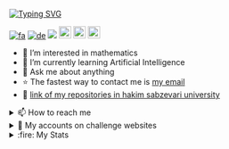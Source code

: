 <!-- # <img src="https://raw.githubusercontent.com/MartinHeinz/MartinHeinz/master/wave.gif" width="40px"> Hi, I’m Rahmat! -->

[![Typing SVG](https://readme-typing-svg.demolab.com?font=Fira+Code&size=36&pause=1000&color=34F500&vCenter=true&width=435&height=45&lines=%F0%9F%91%8B+Hi%2C+I'm+Rahmat!+;I+love+AI+%E2%9D%A4%EF%B8%8F;Junior+Back-end+dev.;Always+learning+%F0%9F%A4%96)](https://git.io/typing-svg)

[![fa](https://img.shields.io/badge/language-Persian-red.svg)](https://github.com/EnAnsari/EnAnsari)
[![de](https://img.shields.io/badge/language-Deutsch-yellow.svg)](https://github.com/EnAnsari/EnAnsari)
![](https://visitor-badge.glitch.me/badge?page_id=enansari.enansari)
  <a href="https://www.instagram.com/abhisheknaiidu/">
  <img alt="Rahmat's Instagram" width="22px" src="https://raw.githubusercontent.com/hussainweb/hussainweb/main/icons/instagram.png" /></a>
<a href="https://twitter.com/enansari0">
  <img alt="Rahmat | Twitter" width="22px" src="https://raw.githubusercontent.com/peterthehan/peterthehan/master/assets/twitter.svg" /></a>
<a href="https://www.linkedin.com/in/enansari/">
  <img alt="Rahmat's LinkedIN" width="22px" src="https://raw.githubusercontent.com/peterthehan/peterthehan/master/assets/linkedin.svg" /></a>

- 👀 I’m interested in mathematics
- 🌱 I’m currently learning Artificial Intelligence
- 💬 Ask me about anything
- ⭐ The fastest way to contact me is <a href="mailto:Rahmat2022a@gmail.com">my email</a>
- 🔗 <a href="https://github.com/EnAnsari/EnAnsari/blob/main/list-of-hsu.md">link of my repositories in hakim sabzevari university</a>

<!-- <a href="https://discord.gg/XTW52Kt">
  <img alt="Rahmat's Discord" width="22px" src="https://raw.githubusercontent.com/peterthehan/peterthehan/master/assets/discord.svg" /></a> -->

<details>
  <summary>📫 How to reach me</summary>
  <br>

<div id="badges">
  <a href="mailto:En.Ansari@outlook.com">
    <img src="https://img.shields.io/badge/seconond%20Email:%20En.Ansari@outlook.com-cyan?style=for-the-badge&logo=microsoft&logoColor=white" alt="outlook Badge"/></a>
  <br><a href="https://t.me/EnAnsari">
    <img src="https://img.shields.io/badge/Telegram:%20@EnAnsari-blue?style=for-the-badge&logo=telegram&logoColor=white" alt="Telegram Badge"/></a>
  <a href="https://gitlab.com/EnAnsari">
    <img src="https://img.shields.io/badge/gitlab-yellow?style=for-the-badge&logo=gitlab&logoColor=white" alt="gitlab Badge"/></a>
  <a href="https://stackoverflow.com/users/19568559/rahmat">
    <img src="https://img.shields.io/badge/stackoverflow-yellow?style=for-the-badge&logo=stackoverflow&logoColor=white" alt="Stackoverflow Badge"/></a>
  <a href="https://bitbucket.org/enansari/">
    <img src="https://img.shields.io/badge/bitbucket-blue?style=for-the-badge&logo=bitbucket&logoColor=white" alt="bitbucket Badge"/></a>
  <a href="https://www.reddit.com/user/EnAnsari">
    <img src="https://img.shields.io/badge/reddit-red?style=for-the-badge&logo=reddit&logoColor=white" alt="reddit Badge"/></a>
  <a href="https://join.skype.com/invite/IKXNXJE5Wa0z">
    <img src="https://img.shields.io/badge/Skype-blue?style=for-the-badge&logo=skype&logoColor=white" alt="Skype Badge"/></a>
  <a href="https://www.twitch.tv/enansari">
    <img src="https://img.shields.io/badge/twitch-purple?style=for-the-badge&logo=twitch&logoColor=white" alt="twitch Badge"/></a>
  <a href="https://www.quora.com/profile/EnAnsari">
    <img src="https://img.shields.io/badge/quora-red?style=for-the-badge&logo=quora&logoColor=white" alt="Quora Badge"/></a>
  <a href="https://virgool.io/@EnAnsari">
    <img src="https://img.shields.io/badge/virgool-purple?style=for-the-badge&logo=virgool&logoColor=white" alt="virgool Badge"/></a>
  <a href="https://www.pinterest.com/EnAnsari/">
    <img src="https://img.shields.io/badge/pinterest-red?style=for-the-badge&logo=pinterest&logoColor=white" alt="pinterest Badge"/></a>
</div>
</details>
<details>
  <summary>👾 My accounts on challenge websites</summary>
  <br>
<div id="badges">
  <a href="https://quera.org/profile/EnAnsari">
    <img src="https://img.shields.io/badge/quera-blue?style=for-the-badge&logo=q&logoColor=white" alt="Quera Badge"/></a>
  <a href="https://codeforces.com/profile/EnAnsari">
    <img src="https://img.shields.io/badge/Codeforces-yellow?style=for-the-badge&logo=codeforces&logoColor=white" alt="Codeforces Badge"/></a>
  <a href="https://www.codechef.com/users/enansari">
    <img src="https://img.shields.io/badge/codechef-orange?style=for-the-badge&logo=codechef&logoColor=white" alt="codechef Badge"/></a>
  <a href="https://www.topcoder.com/members/enansari">
    <img src="https://img.shields.io/badge/topcoder-purple?style=for-the-badge&logo=topcoder&logoColor=white" alt="topcoder Badge"/></a>
  <a href="https://www.hackerearth.com/@EnAnsari">
    <img src="https://img.shields.io/badge/hackerearth-navy?style=for-the-badge&logo=hackerearth&logoColor=white" alt="hackerearth Badge"/></a>
  <a href="https://www.hackerrank.com/EnAnsari">
    <img src="https://img.shields.io/badge/hackerrank-green?style=for-the-badge&logo=hackerrank&logoColor=white" alt="hackerrank Badge"/></a>
  <a href="https://leetcode.com/EnAnsari/">
    <img src="https://img.shields.io/badge/leetcode-yellow?style=for-the-badge&logo=leetcode&logoColor=white" alt="leetcode Badge"/></a>
  <a href="https://www.spoj.com/users/enansari/">
    <img src="https://img.shields.io/badge/spoj-blue?style=for-the-badge&logo=spoj&logoColor=white" alt="spoj Badge"/></a>
  <a href="https://coderbyte.com/profile/EnAnsari">
    <img src="https://img.shields.io/badge/coderbyte-aqua?style=for-the-badge&logo=x&logoColor=white" alt="coderbyte Badge"/></a>
  <br>
  <a href="https://projecteuler.net/friends">
    <img src="https://img.shields.io/badge/My%20Key%20in%20Project%20Euler:-orange?style=for-the-badge&logo=projecteuler&logoColor=white" alt="project euler Badge"/></a>

```
1978636_d6UqNoksw41nPuVqKx7rw2JzhDf1B9Tl
```
</div>

</details>

<details>
  <summary> :fire: My Stats</summary>
  <br>
  
[![GitHub Streak](http://github-readme-streak-stats.herokuapp.com?user=EnAnsari&theme=dark&background=000000)](https://git.io/streak-stats)<br>
![Rahmat's github stats](https://github-readme-stats.vercel.app/api?username=enansari&show_icons=true&theme=gotham) <br>
[![Top Langs](https://github-readme-stats.vercel.app/api/top-langs/?username=enansari&theme=gotham&layout=compact)](https://github.com/enansari/enansari)<br>

</details>
<!-- copyright 2022, 2023 EnAnsari -->

